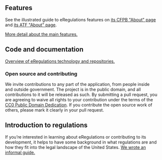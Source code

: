 ## Features

See the illustrated guide to eRegulations features on [its CFPB "About" page](http://www.consumerfinance.gov/eregulations/about) and [its ATF "About" page](https://atf-eregs.apps.cloud.gov/about).

[More detail about the main features.](features/)

## Code and documentation

[Overview of eRegulations technology and repositories.](technology/)

### Open source and contributing

We invite contributions to any part of the application, from people inside and outside government. The project is in the public domain, and all contributions to it will be released as such. By submitting a pull request, you are agreeing to waive all rights to your contribution under the terms of the [CC0 Public Domain Dedication](http://creativecommons.org/publicdomain/zero/1.0/). If you contribute the open source work of others, please mark it clearly in your pull request.

## Introduction to regulations

If you’re interested in learning about eRegulations or contributing to its development, it helps to have some background in what regulations are and how they fit into the legal landscape of the United States. [We wrote an informal guide.](introduction/)